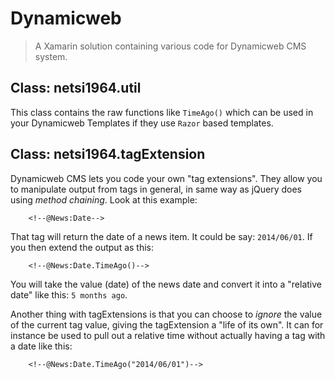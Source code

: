 # Dynamicweb
> A Xamarin solution containing various code for Dynamicweb CMS system.

## Class: netsi1964.util
This class contains the raw functions like `TimeAgo()` which can be used in your Dynamicweb Templates if they use `Razor` based templates.

## Class: netsi1964.tagExtension
Dynamicweb CMS lets you code your own "tag extensions". They allow you to manipulate output from tags in general, in same way as jQuery does using *method chaining*. Look at this example:


```
	<!--@News:Date-->
```
That tag will return the date of a news item. It could be say: `2014/06/01`. If you then extend the output as this:

```
	<!--@News:Date.TimeAgo()-->
```
You will take the value (date) of the news date and convert it into a "relative date" like this:
`5 months ago`.

Another thing with tagExtensions is that you can choose to *ignore* the value of the current tag value, giving the tagExtension a "life of its own". It can for instance be used to pull out a relative time without actually having a tag with a date like this:

```
	<!--@News:Date.TimeAgo("2014/06/01")-->
```
 
